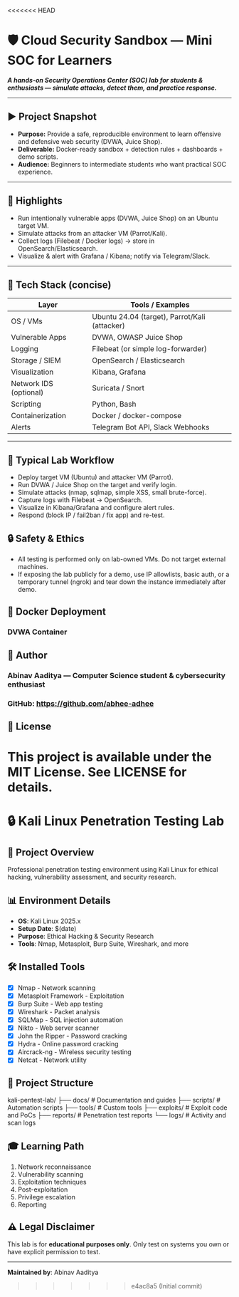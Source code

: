 <<<<<<< HEAD
# 🛡️ Cloud Security Sandbox — Mini SOC for Learners

**_A hands-on Security Operations Center (SOC) lab for students & enthusiasts — simulate attacks, detect them, and practice response._**

---

## ▶️ Project Snapshot
- **Purpose:** Provide a safe, reproducible environment to learn offensive and defensive web security (DVWA, Juice Shop).  
- **Deliverable:** Docker-ready sandbox + detection rules + dashboards + demo scripts.  
- **Audience:** Beginners to intermediate students who want practical SOC experience.

---

## 📌 Highlights
- Run intentionally vulnerable apps (DVWA, Juice Shop) on an Ubuntu target VM.  
- Simulate attacks from an attacker VM (Parrot/Kali).  
- Collect logs (Filebeat / Docker logs) → store in OpenSearch/Elasticsearch.  
- Visualize & alert with Grafana / Kibana; notify via Telegram/Slack.

---

## 🧭 Tech Stack (concise)

| Layer | Tools / Examples |
|---|---|
| OS / VMs | Ubuntu 24.04 (target), Parrot/Kali (attacker) |
| Vulnerable Apps | DVWA, OWASP Juice Shop |
| Logging | Filebeat (or simple log-forwarder) |
| Storage / SIEM | OpenSearch / Elasticsearch |
| Visualization | Kibana, Grafana |
| Network IDS (optional) | Suricata / Snort |
| Scripting | Python, Bash |
| Containerization | Docker / docker-compose |
| Alerts | Telegram Bot API, Slack Webhooks |

---

## 🧪 Typical Lab Workflow

- Deploy target VM (Ubuntu) and attacker VM (Parrot).
- Run DVWA / Juice Shop on the target and verify login.
- Simulate attacks (nmap, sqlmap, simple XSS, small brute-force).
- Capture logs with Filebeat → OpenSearch.
- Visualize in Kibana/Grafana and configure alert rules.
- Respond (block IP / fail2ban / fix app) and re-test.

## 🔒 Safety & Ethics 

- All testing is performed only on lab-owned VMs. Do not target external machines.
- If exposing the lab publicly for a demo, use IP allowlists, basic auth, or a temporary tunnel (ngrok) and tear down the instance immediately after demo.


## 🐳 Docker Deployment

### DVWA Container

## 👤 Author

### Abinav Aaditya — Computer Science student & cybersecurity enthusiast
### GitHub: https://github.com/abhee-adhee


## 📝 License

This project is available under the MIT License. See LICENSE for details.
=======
# 🔒 Kali Linux Penetration Testing Lab

## 🎯 Project Overview
Professional penetration testing environment using Kali Linux for ethical hacking, vulnerability assessment, and security research.

## 📊 Environment Details
- **OS**: Kali Linux 2025.x
- **Setup Date**: $(date)
- **Purpose**: Ethical Hacking & Security Research
- **Tools**: Nmap, Metasploit, Burp Suite, Wireshark, and more

## 🛠️ Installed Tools
- [x] Nmap - Network scanning
- [x] Metasploit Framework - Exploitation
- [x] Burp Suite - Web app testing
- [x] Wireshark - Packet analysis
- [x] SQLMap - SQL injection automation
- [x] Nikto - Web server scanner
- [x] John the Ripper - Password cracking
- [x] Hydra - Online password cracking
- [x] Aircrack-ng - Wireless security testing
- [x] Netcat - Network utility

## 📁 Project Structure
kali-pentest-lab/
├── docs/ # Documentation and guides
├── scripts/ # Automation scripts
├── tools/ # Custom tools
├── exploits/ # Exploit code and PoCs
├── reports/ # Penetration test reports
└── logs/ # Activity and scan logs

## 🎓 Learning Path
1. Network reconnaissance
2. Vulnerability scanning
3. Exploitation techniques
4. Post-exploitation
5. Privilege escalation
6. Reporting

## ⚠️ Legal Disclaimer
This lab is for **educational purposes only**. Only test on systems you own or have explicit permission to test.

---
**Maintained by**: Abinav Aaditya
>>>>>>> e4ac8a5 (Initial commit)
